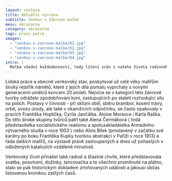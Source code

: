 ```yaml
---
layout: vystava
title: Aktuální výstava
subtitle: Venkov v žánrové malbě
menu: obrazarna
category: obrazarna
tags: prvni-patro
images:
  - "venkov-v-zanrove-malbe/01.jpg"
  - "venkov-v-zanrove-malbe/02.jpg"
  - "venkov-v-zanrove-malbe/03.jpg"
  - "venkov-v-zanrove-malbe/04.jpg"
intro: |
  Malba všední každodennosti, tedy líčení scén z našeho života rodinného, společenského a pracovního, nevykazovala v průběhu staletí žádnou rozkolísanost zájmu u sběratelů ani propady v nabídce galerií. Žánrová malba lákala jako pohled do zrcadla. Buď odrážela věrně děj anebo satiricky křivila realitu, či se prolamovala do zákulisí života.
---
```

Lidská práce a obecně venkovský stav, poskytoval už celé věky malířům široký rejstřík námětů, které z jejich díla pomalu vyprchaly s novými generacemi umělců koncem 20.století. Nejvíce se v kategorii této žánrové tvorby odráželo zpodobňování koní, zastupujících po staletí rozhodující sílu na polích. Postavy v činnosti - při sklizni obilí, sběru brambor, kosení trávy, orbě, svozu úrody, ale také v okamžicích odpočinku, se často opakovaly v pracích Františka Hoplíčka, Cyrila Jančálka. Aloise Moravce i Karla Raška. Do této široké skupiny tvůrců patří také Alena Čermáková ( hrdá představitelka socialistického realismu a spoluzakladatelka Armádního výtvarného studia v roce 1953 ) nebo Alois Bílek (proslavený v začátku své kariéry po boku Františka Kupky tvorbou abstrakcí v Paříži v roce 1913) a řada dalších malířů, na výstavě právě zastoupených a dnes už pohaslých v odložených katalozích vzdálené minulosti.

Venkovský život přinášel také radost a šťastné chvíle, které představovala svatba, posvícení, dožínky, tancovačka a to všechno promítnuté na plátno, stalo se pak historickým dokladem zmiňovaných událostí a jakousi občas listovanou kronikou zašlých časů.
